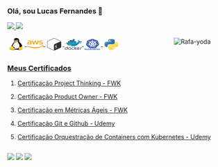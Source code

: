 ### Olá, sou Lucas Fernandes 👋

<div>
  <a href="https://github.com/LucasFernandes28">
  <img height="150em" src="https://github-readme-stats.vercel.app/api?username=LucasFernandes28&show_icons=true&theme=dark&include_all_commits=true&count_private=true"/>
  <img height="130em" src="https://github-readme-stats.vercel.app/api/top-langs/?username=LucasFernandes28&layout=compact&langs_count=5&theme=dark"/>
</div>

<div style="display: inline_block"><br>
  <img align="center" alt="Rafa-Js" height="30" width="40" src="https://raw.githubusercontent.com/devicons/devicon/master/icons/linux/linux-original.svg">
  <img align="center" alt="Rafa-Ts" height="30" width="40" src="https://raw.githubusercontent.com/devicons/devicon/master/icons/amazonwebservices/amazonwebservices-plain-wordmark.svg">
  <img align="center" alt="Rafa-React" height="30" width="40" src="https://raw.githubusercontent.com/devicons/devicon/master/icons/bash/bash-original.svg">
  <img align="center" alt="Rafa-HTML" height="30" width="40" src="https://raw.githubusercontent.com/devicons/devicon/master/icons/docker/docker-original-wordmark.svg">
  <img align="center" alt="Rafa-CSS" height="30" width="40" src="https://raw.githubusercontent.com/devicons/devicon/master/icons/kubernetes/kubernetes-plain-wordmark.svg">
  <img align="center" alt="Rafa-Python" height="30" width="40" src="https://raw.githubusercontent.com/devicons/devicon/master/icons/python/python-original.svg">
  <img align="right" alt="Rafa-yoda" height="90" width="120" src="https://www.vinsguru.com/wp-content/uploads/2019/08/vins-aws-ecr.gif">
</div>
  
##

### Meus Certificados
  
1. [Certificação Project Thinking - FWK](https://github.com/LucasFernandes28/meus_certificados/blob/d26248abbcd766fb10e2cf18524f51a45ca58bed/Certificado%20de%20Participa%C3%A7%C3%A3o%20do%20Project%20Thinking%20-%20Lucas%20de%20Andrade%20Fernandes.pdf)
2. [Certificação Product Owner - FWK](https://github.com/LucasFernandes28/meus_certificados/blob/82526af760b8e284684f1799c9cc92e03741c44a/Certificado%20de%20Participa%C3%A7%C3%A3o%20PO%20-%20Lucas%20de%20Andrade%20Fernandes.pdf)
3. [Certificação em Métricas Ágeis - FWK](https://github.com/LucasFernandes28/meus_certificados/blob/9e610cb07b5134655c197b34914a0679122f2d9a/Certificado%20de%20Participa%C3%A7%C3%A3o%20M%C3%A9tricas%20%C3%81geis%20-%20Lucas%20de%20Andrade%20Fernandes.pdf)
4. [Certificação Git e Github - Udemy](https://github.com/LucasFernandes28/meus_certificados/blob/cb9f39e28cebf4ecc758d7e2fc6dc9804d9d27ca/Certificado%20-%20Git%20e%20GitHub.pdf)

5. [Certificação Orquestração de Containers com Kubernetes - Udemy](https://github.com/LucasFernandes28/meus_certificados/blob/7ad79445cabe84eee6e449cf3df4685d9b50366d/Certificado%20-%20Orquestra%C3%A7%C3%A3o%20de%20Containers%20com%20Kubernetes.pdf)
  
##
  
<div> 

  <a href = "mailto:contato@lucas.andrade.ufc@gmail.com"><img src="https://img.shields.io/badge/-Gmail-%23333?style=for-the-badge&logo=gmail&logoColor=white" target="_blank"></a>
  <a href="https://www.linkedin.com/in/lucas-fernandes-a39486a5/" target="_blank"><img src="https://img.shields.io/badge/-LinkedIn-%230077B5?style=for-the-badge&logo=linkedin&logoColor=white" target="_blank"></a> 
  <a href="https://instagram.com/lucasfernandes28" target="_blank"><img src="https://img.shields.io/badge/-Instagram-%23E4405F?style=for-the-badge&logo=instagram&logoColor=white" target="_blank"></a>
 
</div>

